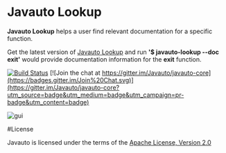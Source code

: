 # Javauto Lookup

**Javauto Lookup** helps a user find relevant documentation for a specific function.

 Get the latest version of [Javauto Lookup](https://github.com/Javauto/javauto-lookup/releases/tag/v1.0.0) and run  **'$ javauto-lookup --doc exit'** would provide documentation information for the **exit** function.
 
 [![Build Status](https://travis-ci.org/Javauto/javauto-lookup.svg)](https://travis-ci.org/Javauto/javauto-lookup)  [![Join the chat at https://gitter.im/Javauto/javauto-core](https://badges.gitter.im/Join%20Chat.svg)](https://gitter.im/Javauto/javauto-core?utm_source=badge&utm_medium=badge&utm_campaign=pr-badge&utm_content=badge)
 
 ![gui](http://htejera.ukelelestudio.com/javauto/javalookup.png)
 
#License

Javauto is licensed under the terms of the [Apache License, Version 2.0](http://www.apache.org/licenses/LICENSE-2.0.html)
